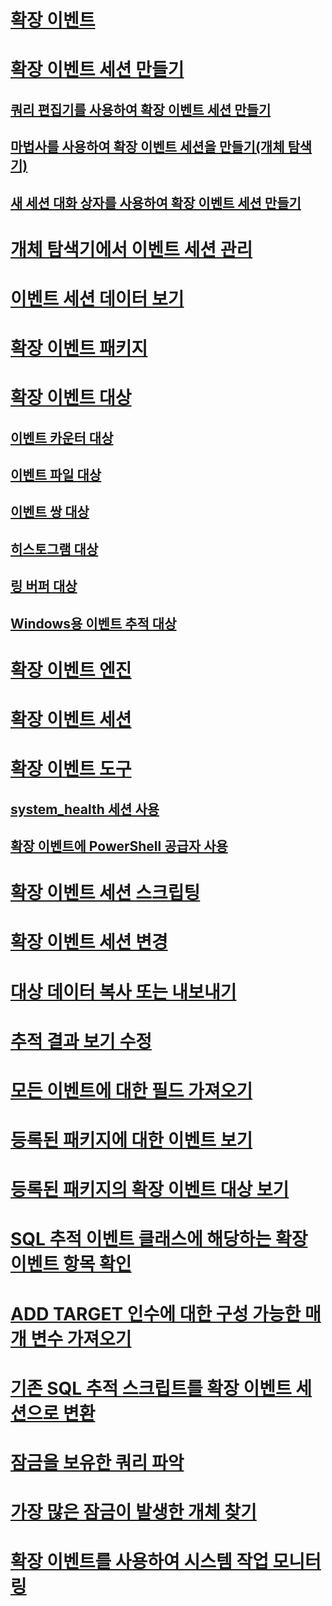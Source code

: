 # [확장 이벤트](extended-events.md)
# [확장 이벤트 세션 만들기](../../database-engine/create-an-extended-events-session.md)
## [쿼리 편집기를 사용하여 확장 이벤트 세션 만들기](../../database-engine/create-an-extended-events-session-using-query-editor.md)
## [마법사를 사용하여 확장 이벤트 세션을 만들기(개체 탐색기)](../../database-engine/create-an-extended-events-session-using-the-wizard-object-explorer.md)
## [새 세션 대화 상자를 사용하여 확장 이벤트 세션 만들기](../../database-engine/create-an-extended-events-session-using-the-new-session-dialog.md)
# [개체 탐색기에서 이벤트 세션 관리](manage-event-sessions-in-the-object-explorer.md)
# [이벤트 세션 데이터 보기](../../database-engine/view-event-session-data.md)
# [확장 이벤트 패키지](sql-server-extended-events-packages.md)
# [확장 이벤트 대상](../../database-engine/sql-server-extended-events-targets.md)
## [이벤트 카운터 대상](../../database-engine/event-counter-target.md)
## [이벤트 파일 대상](../../database-engine/event-file-target.md)
## [이벤트 쌍 대상](../../database-engine/event-pairing-target.md)
## [히스토그램 대상](../../database-engine/histogram-target.md)
## [링 버퍼 대상](../../database-engine/ring-buffer-target.md)
## [Windows용 이벤트 추적 대상](event-tracing-for-windows-target.md)
# [확장 이벤트 엔진](sql-server-extended-events-engine.md)
# [확장 이벤트 세션](sql-server-extended-events-sessions.md)
# [확장 이벤트 도구](extended-events-tools.md)
## [system_health 세션 사용](use-the-ssms-xe-profiler.md)
## [확장 이벤트에 PowerShell 공급자 사용](use-the-powershell-provider-for-extended-events.md)
# [확장 이벤트 세션 스크립팅](../../database-engine/script-an-extended-event-session.md)
# [확장 이벤트 세션 변경](alter-an-extended-events-session.md)
# [대상 데이터 복사 또는 내보내기](../../database-engine/copy-or-export-target-data.md)
# [추적 결과 보기 수정](../../database-engine/modify-the-trace-results-view.md)
# [모든 이벤트에 대한 필드 가져오기](../../database-engine/get-the-fields-for-all-events.md)
# [등록된 패키지에 대한 이벤트 보기](../../database-engine/view-the-events-for-registered-packages.md)
# [등록된 패키지의 확장 이벤트 대상 보기](../../database-engine/view-the-extended-events-targets-for-registered-packages.md)
# [SQL 추적 이벤트 클래스에 해당하는 확장 이벤트 항목 확인](view-the-extended-events-equivalents-to-sql-trace-event-classes.md)
# [ADD TARGET 인수에 대한 구성 가능한 매개 변수 가져오기](../../database-engine/get-the-configurable-parameters-for-the-add-target-argument.md)
# [기존 SQL 추적 스크립트를 확장 이벤트 세션으로 변환](convert-an-existing-sql-trace-script-to-an-extended-events-session.md)
# [잠금을 보유한 쿼리 파악](determine-which-queries-are-holding-locks.md)
# [가장 많은 잠금이 발생한 개체 찾기](find-the-objects-that-have-the-most-locks-taken-on-them.md)
# [확장 이벤트를 사용하여 시스템 작업 모니터링](monitor-system-activity-using-extended-events.md)

